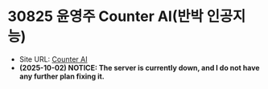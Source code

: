 # 30825 윤영주 Counter AI(반박 인공지능)

- Site URL: [Counter AI](https://counter-ai.pages.dev)
- **(2025-10-02) NOTICE: The server is currently down, and I do not have any further plan fixing it.**

